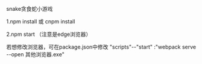 snake贪食蛇小游戏

1.npm install 或 cnpm install

2.npm start （注意是edge浏览器）

若想修改浏览器，可在package.json中修改 "scripts"--"start" :"webpack serve --open 其他浏览器.exe"